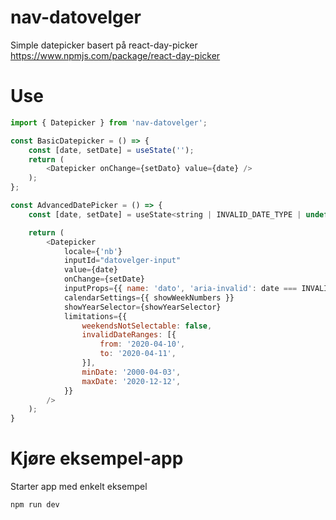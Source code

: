 # nav-datovelger

Simple datepicker basert på react-day-picker
https://www.npmjs.com/package/react-day-picker

# Use

```javascript
import { Datepicker } from 'nav-datovelger';

const BasicDatepicker = () => {
    const [date, setDate] = useState('');
    return (
        <Datepicker onChange={setDato} value={date} />
    );
};

const AdvancedDatePicker = () => {
    const [date, setDate] = useState<string | INVALID_DATE_TYPE | undefined>('');

    return (
        <Datepicker
            locale={'nb'}
            inputId="datovelger-input"
            value={date}
            onChange={setDate}
            inputProps={{ name: 'dato', 'aria-invalid': date === INVALID_DATE_VALUE }}
            calendarSettings={{ showWeekNumbers }}
            showYearSelector={showYearSelector}
            limitations={{
                weekendsNotSelectable: false,
                invalidDateRanges: [{
                    from: '2020-04-10',
                    to: '2020-04-11',
                }],
                minDate: '2000-04-03',
                maxDate: '2020-12-12',
            }}
        />
    );
}
```

# Kjøre eksempel-app

Starter app med enkelt eksempel

```
npm run dev
```
